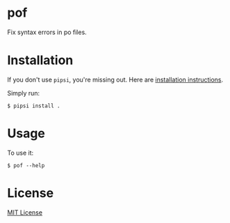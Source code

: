 # pof

Fix syntax errors in po files.

# Installation

If you don't use `pipsi`, you're missing out.
Here are [installation instructions](https://github.com/mitsuhiko/pipsi#readme).

Simply run:

    $ pipsi install .


# Usage

To use it:

    $ pof --help


# License

[MIT License](http://beshr.mit-license.org)